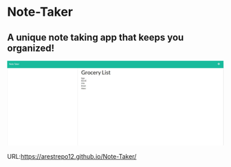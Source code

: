 # Note-Taker

## A unique note taking app that keeps you organized!

![Mockup](note-taker.JPG)

URL:https://arestrepo12.github.io/Note-Taker/
